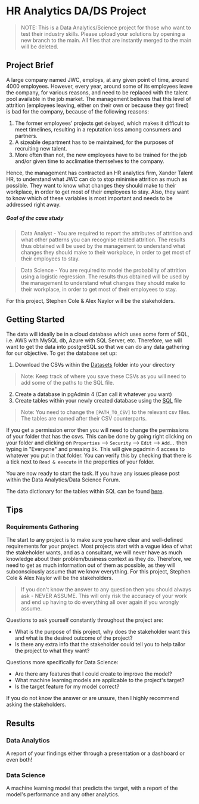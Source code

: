 # HR Analytics DA/DS Project
> NOTE: This is a Data Analytics/Science project for those who want to test their industry skills. Please upload your solutions by opening a new branch to the main. All files that are instantly merged to the main will be deleted.

## Project Brief
A large company named JWC, employs, at any given point of time, around 4000 employees. However, every year, around some of its employees leave the company, for various reasons, and need to be replaced with the talent pool available in the job market. The management believes that this level of attrition (employees leaving, either on their own or because they got fired) is bad for the company, because of the following reasons:

1. The former employees’ projects get delayed, which makes it difficult to meet timelines, resulting in a reputation loss among consumers and partners.
2. A sizeable department has to be maintained, for the purposes of recruiting new talent.
3. More often than not, the new employees have to be trained for the job and/or given time to acclimatise themselves to the company.

Hence, the management has contracted an HR analytics firm, Xander Talent HR, to understand what JWC can do to stop minimise attrition as much as possible. They want to know what changes they should make to their workplace, in order to get most of their employees to stay. Also, they want to know which of these variables is most important and needs to be addressed right away.

##### Goal of the case study

> Data Analyst - You are required to report the attributes of attrition and what other patterns you can recognise related attrition. The results thus obtained will be used by the management to understand what changes they should make to their workplace, in order to get most of their employees to stay.

> Data Science - You are required to model the probability of attrition using a logistic regression. The results thus obtained will be used by the management to understand what changes they should make to their workplace, in order to get most of their employees to stay.

For this project, Stephen Cole & Alex Naylor will be the stakeholders.

## Getting Started
The data will ideally be in a cloud database which uses some form of SQL, i.e. AWS with MySQL db, Azure with SQL Server, etc. Therefore, we will want to get the data into postgreSQL so that we can do any data gathering for our objective. To get the database set up:

1. Download the CSVs within the [Datasets](https://github.com/Stephen-Cole267/Data_Science_Project_HR_Analytics/tree/Master/Datasets) folder into your directory
> Note: Keep track of where you save these CSVs as you will need to add some of the paths to the SQL file.
2. Create a database in pgAdmin 4 (Can call it whatever you want)
3. Create tables within your newly created database using the [SQL](https://github.com/Stephen-Cole267/Data_Science_Project_HR_Analytics/blob/Master/SQL/HR_Analytics.sql) file
> Note: You need to change the `[PATH_TO_CSV]` to the relevant csv files. The tables are named after their CSV counterparts.

 If you get a permission error then you will need to change the permissions of your folder that has the csvs. This can be done by going right clicking on your folder and clicking on `Properties` --> `Security` --> `Edit` --> `Add..` then typing in "Everyone" and pressing `Ok`. This will give pgadmin 4 access to whatever you put in that folder. You can verify this by checking that there is a tick next to `Read & execute` in the properties of your folder.

You are now ready to start the task. If you have any issues please post within the Data Analytics/Data Science Forum.

The data dictionary for the tables within SQL can be found [here](https://github.com/Stephen-Cole267/Data_Science_Project_HR_Analytics/blob/Master/Datasets/data_dictionary.xlsx).

## Tips

### Requirements Gathering
The start to any project is to make sure you have clear and well-defined requirements for your project. Most projects start with a vague idea of what the stakeholder wants, and as a consultant, we will never have as much knowledge about their problem/business context as they do. Therefore, we need to get as much information out of them as possible, as they will subconsciously assume that we know everything. For this project, Stephen Cole & Alex Naylor will be the stakeholders.

> If you don't know the answer to any question then you should always ask - NEVER ASSUME. This will only risk the accuracy of your work and end up having to do everything all over again if you wrongly assume.

Questions to ask yourself constantly throughout the project are:
- What is the purpose of this project, why does the stakeholder want this and what is the desired outcome of the project?
- Is there any extra info that the stakeholder could tell you to help tailor the project to what they want?

Questions more specifically for Data Science:
- Are there any features that I could create to improve the model?
- What machine learning models are applicable to the project's target?
- Is the target feature for my model correct?

If you do not know the answer or are unsure, then I highly recommend asking the stakeholders.

## Results
### Data Analytics
A report of your findings either through a presentation or a dashboard or even both!

### Data Science
A machine learning model that predicts the target, with a report of the model's performance and any other analytics.


